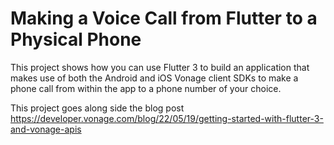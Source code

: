 # Making a Voice Call from Flutter to a Physical Phone

This project shows how you can use Flutter 3 to build an application that makes use of both the Android and iOS Vonage client SDKs to make a phone call from within the app to a phone number of your choice. 

This project goes along side the blog post https://developer.vonage.com/blog/22/05/19/getting-started-with-flutter-3-and-vonage-apis
